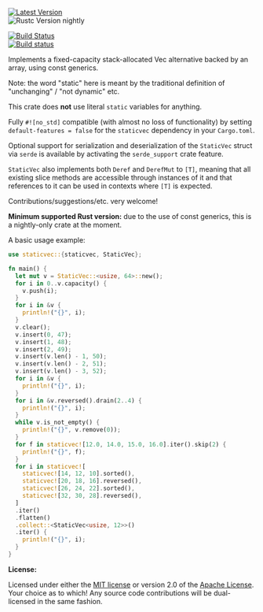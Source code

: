 [![Latest Version]][crates.io]  
![Rustc Version nightly]

[Latest Version]: https://img.shields.io/crates/v/staticvec.svg  
[crates.io]: https://crates.io/crates/staticvec  
[Rustc Version nightly]: https://img.shields.io/badge/rustc-nightly-lightgray.svg  
[![Build Status](https://travis-ci.com/slightlyoutofphase/staticvec.svg?branch=master)](https://travis-ci.com/slightlyoutofphase/staticvec)  
[![Build status](https://ci.appveyor.com/api/projects/status/qb40my4v3rr63st2/branch/master?svg=true)](https://ci.appveyor.com/project/slightlyoutofphase/staticvec/branch/master)

Implements a fixed-capacity stack-allocated Vec alternative backed by an array, using const generics.

Note: the word "static" here is meant by the traditional definition of "unchanging" / "not dynamic" etc.

This crate does **not** use literal `static` variables for anything.

Fully `#![no_std]` compatible (with almost no loss of functionality) by setting
`default-features = false` for the `staticvec` dependency in your `Cargo.toml`.

Optional support for serialization and deserialization of the `StaticVec` struct
via `serde` is available by activating the `serde_support` crate feature.

`StaticVec` also implements both `Deref` and `DerefMut` to `[T]`, meaning that all existing slice
methods are accessible through instances of it and that references to it can be used in contexts
where `[T]` is expected.

Contributions/suggestions/etc. very welcome!

**Minimum supported Rust version:** due to the use of const generics, this is a nightly-only crate at the moment.

A basic usage example:

```rust
use staticvec::{staticvec, StaticVec};

fn main() {
  let mut v = StaticVec::<usize, 64>::new();
  for i in 0..v.capacity() {
    v.push(i);
  }
  for i in &v {
    println!("{}", i);
  }
  v.clear();
  v.insert(0, 47);
  v.insert(1, 48);
  v.insert(2, 49);
  v.insert(v.len() - 1, 50);
  v.insert(v.len() - 2, 51);
  v.insert(v.len() - 3, 52);
  for i in &v {
    println!("{}", i);
  }
  for i in &v.reversed().drain(2..4) {
    println!("{}", i);
  }
  while v.is_not_empty() {
    println!("{}", v.remove(0));
  }
  for f in staticvec![12.0, 14.0, 15.0, 16.0].iter().skip(2) {
    println!("{}", f);
  }
  for i in staticvec![
    staticvec![14, 12, 10].sorted(),
    staticvec![20, 18, 16].reversed(),
    staticvec![26, 24, 22].sorted(),
    staticvec![32, 30, 28].reversed(),
  ]
  .iter()
  .flatten()
  .collect::<StaticVec<usize, 12>>()
  .iter() {
    println!("{}", i);
  }
}
```

**License:**

Licensed under either the <a href="LICENSE-MIT">MIT license</a> or version 2.0 of the <a href="LICENSE-APACHE">Apache License</a>. Your choice as to which!
Any source code contributions will be dual-licensed in the same fashion.
